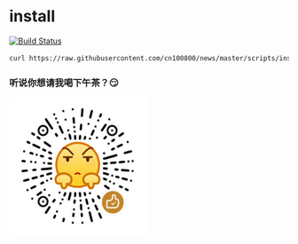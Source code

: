 # install

[![Build Status](https://travis-ci.org/cn100800/news.svg?branch=master)](https://travis-ci.org/cn100800/news)

```sh
curl https://raw.githubusercontent.com/cn100800/news/master/scripts/install.sh -sSf | sh
```

### 听说你想请我喝下午茶？😏

<!--![Wechat](Wechat.jpeg)-->
<div><img width="250" height="250" src="https://raw.githubusercontent.com/cn100800/homebrew-app/master/wechat-emoji.png"/></div>
